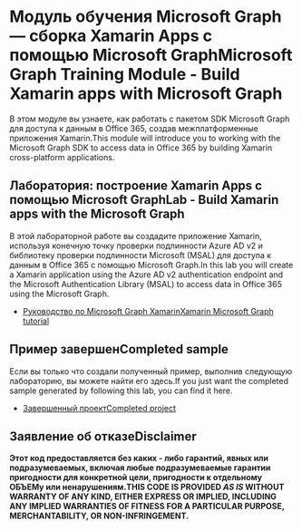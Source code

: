 # <a name="microsoft-graph-training-module---build-xamarin-apps-with-microsoft-graph"></a><span data-ttu-id="b9d9a-101">Модуль обучения Microsoft Graph — сборка Xamarin Apps с помощью Microsoft Graph</span><span class="sxs-lookup"><span data-stu-id="b9d9a-101">Microsoft Graph Training Module - Build Xamarin apps with Microsoft Graph</span></span>

<span data-ttu-id="b9d9a-102">В этом модуле вы узнаете, как работать с пакетом SDK Microsoft Graph для доступа к данным в Office 365, создав межплатформенные приложения Xamarin.</span><span class="sxs-lookup"><span data-stu-id="b9d9a-102">This module will introduce you to working with the Microsoft Graph SDK to access data in Office 365 by building Xamarin cross-platform applications.</span></span>

## <a name="lab---build-xamarin-apps-with-the-microsoft-graph"></a><span data-ttu-id="b9d9a-103">Лаборатория: построение Xamarin Apps с помощью Microsoft Graph</span><span class="sxs-lookup"><span data-stu-id="b9d9a-103">Lab - Build Xamarin apps with the Microsoft Graph</span></span>

<span data-ttu-id="b9d9a-104">В этой лабораторной работе вы создадите приложение Xamarin, используя конечную точку проверки подлинности Azure AD v2 и библиотеку проверки подлинности Microsoft (MSAL) для доступа к данным в Office 365 с помощью Microsoft Graph.</span><span class="sxs-lookup"><span data-stu-id="b9d9a-104">In this lab you will create a Xamarin application using the Azure AD v2 authentication endpoint and the Microsoft Authentication Library (MSAL) to access data in Office 365 using the Microsoft Graph.</span></span>

- [<span data-ttu-id="b9d9a-105">Руководство по Microsoft Graph Xamarin</span><span class="sxs-lookup"><span data-stu-id="b9d9a-105">Xamarin Microsoft Graph tutorial</span></span>](https://docs.microsoft.com/graph/tutorials/xamarin)

## <a name="completed-sample"></a><span data-ttu-id="b9d9a-106">Пример завершен</span><span class="sxs-lookup"><span data-stu-id="b9d9a-106">Completed sample</span></span>

<span data-ttu-id="b9d9a-107">Если вы только что создали полученный пример, выполнив следующую лабораторию, вы можете найти его здесь.</span><span class="sxs-lookup"><span data-stu-id="b9d9a-107">If you just want the completed sample generated by following this lab, you can find it here.</span></span>

- [<span data-ttu-id="b9d9a-108">Завершенный проект</span><span class="sxs-lookup"><span data-stu-id="b9d9a-108">Completed project</span></span>](demo)

## <a name="disclaimer"></a><span data-ttu-id="b9d9a-109">Заявление об отказе</span><span class="sxs-lookup"><span data-stu-id="b9d9a-109">Disclaimer</span></span>

<span data-ttu-id="b9d9a-110">**Этот код предоставляется без каких *-* либо гарантий, явных или подразумеваемых, включая любые подразумеваемые гарантии пригодности для конкретной цели, пригодности к отдельному ОБЪЕМу или ненарушениям.**</span><span class="sxs-lookup"><span data-stu-id="b9d9a-110">**THIS CODE IS PROVIDED *AS IS* WITHOUT WARRANTY OF ANY KIND, EITHER EXPRESS OR IMPLIED, INCLUDING ANY IMPLIED WARRANTIES OF FITNESS FOR A PARTICULAR PURPOSE, MERCHANTABILITY, OR NON-INFRINGEMENT.**</span></span>
